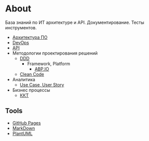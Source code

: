 # About

База знаний по ИТ архитектуре и API. Документирование. Тесты инструментов.

* [Архитектура ПО](arch/arch.md)
* [DevOps](devops.md)
* [API](api/api.md)
* Методологии проектирования решений
  * [DDD](ddd.md)
    * Framework, Platform
      * [ABP.IO](technology/abp.md)
  * [Clean Code](cleancode.md)
* Аналитика
  * [Use Case, User Story](ba.md)
* Бизнес процессы
  * [ККТ](business/kkt.md)

## Tools

- [GitHub Pages](technology/jekyll.md)
- [MarkDown](markdown.md)
- [PlantUML](plantuml.md)
